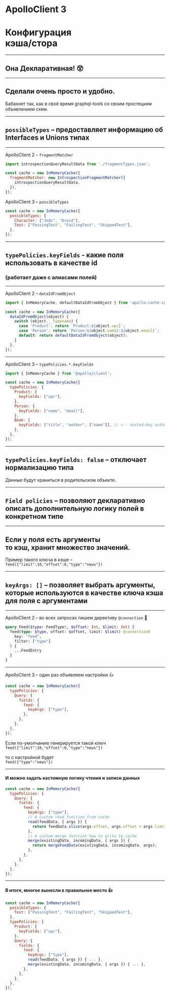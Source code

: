 # ApolloClient 3 <!-- .element: class="grey" -->

# Конфигурация <br/>кэша/стора

-----

## Она Декларативная! 😲

-----

## Сделали очень просто и удобно. <!-- .element: class="green" -->

Бабахнет так, как в своё время graphql-tools со своим простецким объявлением схем. <!-- .element: class="fragment" -->

-----

## `possibleTypes` – предоставляет информацию об Interfaces и Unions типах

-----

ApolloClient 2 – `fragmentMatcher`

```js
import introspectionQueryResultData from './fragmentTypes.json';

const cache = new InMemoryCache({
  fragmentMatcher: new IntrospectionFragmentMatcher({
    introspectionQueryResultData,
  }),
});

```

ApolloClient 3 – `possibleTypes`

```js
const cache = new InMemoryCache({
  possibleTypes: {
    Character: ["Jedi", "Droid"],
    Test: ["PassingTest", "FailingTest", "SkippedTest"],
  },
});

```

-----

## `typePolicies.keyFields` - какие поля использовать в качестве id <br/>

### (работает даже с алиасами полей) <!-- .element: class="gray" -->

-----

ApolloClient 2 – `dataIdFromObject`

```js
import { InMemoryCache, defaultDataIdFromObject } from 'apollo-cache-inmemory';

const cache = new InMemoryCache({
  dataIdFromObject(object) {
    switch (object.__typename) {
      case 'Product': return `Product:${object.upc}`;
      case 'Person': return `Person:${object.name}:${object.email}`;
      default: return defaultDataIdFromObject(object);
    }
  },
});

```

-----

ApolloClient 3 – `typePolicies.*.keyFields`

```js
import { InMemoryCache } from '@apollo/client';

const cache = new InMemoryCache({
  typePolicies: {
    Product: {
      keyFields: ["upc"],
    },
    Person: {
      keyFields: ["name", "email"],
    },
    Book: {
      keyFields: ["title", "author", ["name"]], // <-- nested-key author.name
    },
  },
});

```

-----

## `typePolicies.keyFields: false` – отключает нормализацию типа

Данные будут храниться в родительском объекте. <!-- .element: class="fragment green" -->

-----

## `Field policies` – позволяют декларативно описать дополнительную логику полей в конкретном типе

-----

## Если у поля есть аргументы <br />то кэш, хранит множество значений.

Пример такого ключа в кэше – `feed({"limit":10,"offset":0,"type":"news"})`

-----

## `keyArgs: []` – позволяет выбрать аргументы, которые используются в качестве ключа кэша для поля с аргументами

-----

ApolloClient 2 – во всех запросах пишем директиву `@connection` 💩

```graphql
query Feed($type: FeedType!, $offset: Int, $limit: Int) {
  feed(type: $type, offset: $offset, limit: $limit) @connection(
    key: "feed",
    filter: ["type"]
  ) {
    ...FeedEntry
  }
}

```

-----

ApolloClient 3 – один раз объявляем настройки 👍

```js
const cache = new InMemoryCache({
  typePolicies: {
    Query: {
      fields: {
        feed: {
          keyArgs: ["type"],
        },
      },
    },
  },
});

```

Если по-умолчанию генерируется такой ключ<br/>
`feed({"limit":10,"offset":0,"type":"news"})`

то с настройкой будет <br/>
`feed({"type":"news"})`

-----

#### И можно задать кастомную логику чтения и записи данных

```js
const cache = new InMemoryCache({
  typePolicies: {
    Query: {
      fields: {
        feed: {
          keyArgs: ["type"],
          // A custom read function from cache
          read(feedData, { args }) {
            return feedData.slice(args.offset, args.offset + args.limit);
          },
          // A custom merge function how to write to cache
          merge(existingData, incomingData, { args }) {
            return mergeFeedData(existingData, incomingData, args);
          },
        },
      },
    },
  },
});

```

-----

#### В итоге, многое вынесли в правильное место 👍

```js
const cache = new InMemoryCache({
  possibleTypes: {
    Test: ["PassingTest", "FailingTest", "SkippedTest"],
  },
  typePolicies: {
    Product: {
      keyFields: ["upc"],
    },
    Query: {
      fields: {
        feed: {
          keyArgs: ["type"],
          read(feedData, { args }) { ... },
          merge(existingData, incomingData, { args }) { ... },
        },
      },
    },
  },
});

```
